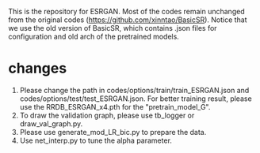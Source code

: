 This is the repository for ESRGAN. Most of the codes remain unchanged from the original codes (https://github.com/xinntao/BasicSR). Notice that we use the old version of BasicSR, which contains .json files for configuration and old arch of the pretrained models.

# changes
1. Please change the path in codes/options/train/train_ESRGAN.json and codes/options/test/test_ESRGAN.json. For better training result, please use the RRDB_ESRGAN_x4.pth for the "pretrain_model_G". 
2. To draw the validation graph, please use tb_logger or draw_val_graph.py. 
3. Please use generate_mod_LR_bic.py to prepare the data. 
4. Use net_interp.py to tune the alpha parameter. 

